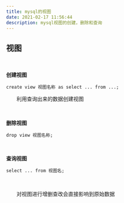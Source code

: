 ```yaml
---
title: mysql的视图
date: 2021-02-17 11:56:44
description: mysql视图的创建，删除和查询
---
```


## 视图

&emsp;&emsp;

**创建视图**

```mysql
create view 视图名称 as select ... from ...;
```

&emsp;&emsp;利用查询出来的数据创建视图

&emsp;&emsp;

**删除视图**

```mysql
drop view 视图名称;
```

&emsp;&emsp;

**查询视图**

```mysql
select ... from 视图名;
```

&emsp;&emsp;

&emsp;&emsp;对视图进行增删查改会直接影响到原始数据

